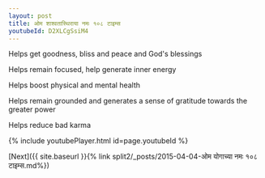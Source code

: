 ```yaml
---
layout: post
title: ओम शाश्वतास्थिराया नमः १०८ टाइम्स
youtubeId: D2XLCgSsiM4
---
```

 
 
Helps get goodness, bliss and peace and God's blessings
 
Helps remain focused, help generate inner energy 
 
Helps boost physical and mental health 
 
Helps remain grounded and generates a sense of gratitude towards the greater power 
 
Helps reduce bad karma
 
 
 
 


{% include youtubePlayer.html id=page.youtubeId %}
 
[Next]({{ site.baseurl }}{% link  split2/_posts/2015-04-04-ओम योगाच्या नमः १०८ टाइम्स.md%})
 
